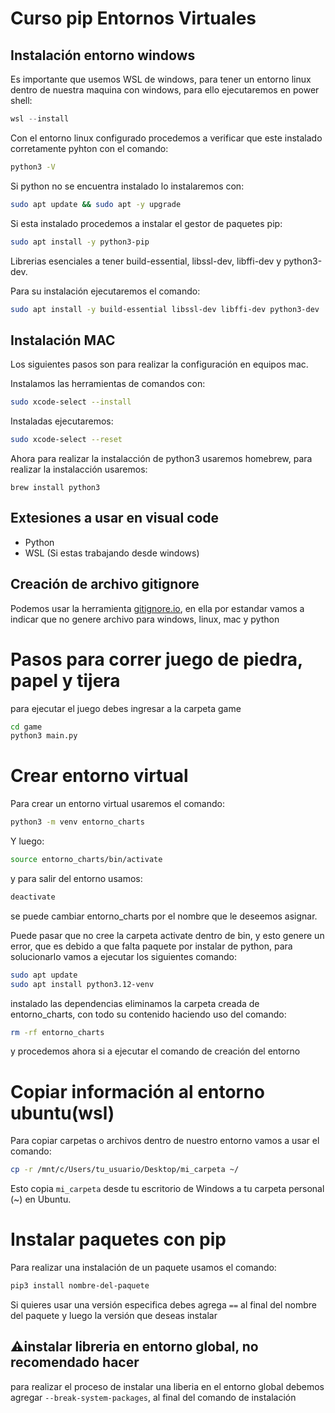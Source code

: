 # Curso pip Entornos Virtuales

## Instalación entorno windows
Es importante que usemos WSL de windows, para tener un entorno linux dentro de nuestra maquina con windows, para ello ejecutaremos en power shell:

``` powershell
wsl --install
```

Con el entorno linux configurado procedemos a verificar que este instalado corretamente pyhton con el comando: 

```bash
python3 -V
```

Si python no se encuentra instalado lo instalaremos con:

```bash
sudo apt update && sudo apt -y upgrade
```

Si esta instalado procedemos a instalar el gestor de paquetes pip:

```bash
sudo apt install -y python3-pip
```

Librerias esenciales a tener build-essential, libssl-dev, libffi-dev y python3-dev. 

Para su instalación ejecutaremos el comando:

```bash
sudo apt install -y build-essential libssl-dev libffi-dev python3-dev
```
## Instalación MAC
Los siguientes pasos son para realizar la configuración en equipos mac.

Instalamos las herramientas de comandos con:

```bash
sudo xcode-select --install
```

Instaladas ejecutaremos:

```bash
sudo xcode-select --reset
```

Ahora para realizar la instalacción de python3 usaremos homebrew, para realizar la instalacción usaremos:

```brew
brew install python3
```

## Extesiones a usar en visual code
- Python
- WSL (Si estas trabajando desde windows)

## Creación de archivo gitignore

Podemos usar la herramienta [gitignore.io](https://www.toptal.com/developers/gitignore/), en ella por estandar vamos a indicar que no genere archivo para windows, linux, mac y python

# Pasos para correr juego de piedra, papel y tijera

para ejecutar el juego debes ingresar a la carpeta game

```bash
cd game
python3 main.py
```

# Crear entorno virtual

Para crear un entorno virtual usaremos el comando:

```bash
python3 -m venv entorno_charts
```

Y luego:

```bash
source entorno_charts/bin/activate
```

y para salir del entorno usamos:

```bash
deactivate
```

se puede cambiar entorno_charts por el nombre que le deseemos asignar.

Puede pasar que no cree la carpeta activate dentro de bin, y esto genere un error, que es debido a que falta paquete por instalar de python, para solucionarlo vamos a ejecutar los siguientes comando:

```bash
sudo apt update
sudo apt install python3.12-venv
```
instalado las dependencias eliminamos la carpeta creada de entorno_charts, con todo su contenido haciendo uso del comando:

```bash
rm -rf entorno_charts
```

y procedemos ahora si a ejecutar el comando de creación del entorno

# Copiar información al entorno ubuntu(wsl)

Para copiar carpetas o archivos dentro de nuestro entorno vamos a usar el comando:

```bash
cp -r /mnt/c/Users/tu_usuario/Desktop/mi_carpeta ~/
```
Esto copia `mi_carpeta` desde tu escritorio de Windows a tu carpeta personal (~) en Ubuntu.

# Instalar paquetes con pip

Para realizar una instalación de un paquete usamos el comando:
```bash
pip3 install nombre-del-paquete
```

Si quieres usar una versión especifica debes agrega `==` al final del nombre del paquete y luego la versión que deseas instalar

## ⚠️instalar libreria en entorno global, no recomendado hacer

para realizar el proceso de instalar una liberia en el entorno global debemos agregar `--break-system-packages`, al final del comando de instalación